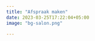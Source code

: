 ```yaml
---
title: "Afspraak maken"
date: 2023-03-25T17:22:04+05:00
image: "bg-salon.png"

---
```


<div class="salonized-booking" data-company="TkzW1QHX7E264iSmCZXoHNDs" data-color="#404043" data-language="nl" data-height="700" data-inline="true" data-outline="shadow"></div><script src="https://static-widget.salonized.com/loader.js"></script>

